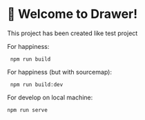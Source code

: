 # 🚀 Welcome to Drawer!

This project has been created like test project

For happiness:
```
 npm run build
```

For happiness (but with sourcemap):
```
 npm run build:dev
```


For develop on local machine:
```
npm run serve 
```
